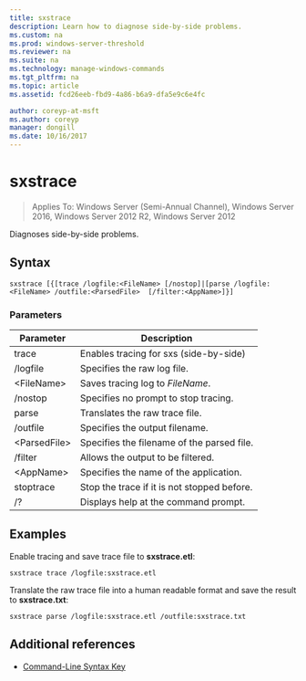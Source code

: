 ```yaml
---
title: sxstrace
description: Learn how to diagnose side-by-side problems.
ms.custom: na
ms.prod: windows-server-threshold
ms.reviewer: na
ms.suite: na
ms.technology: manage-windows-commands
ms.tgt_pltfrm: na
ms.topic: article
ms.assetid: fcd26eeb-fbd9-4a86-b6a9-dfa5e9c6e4fc

author: coreyp-at-msft
ms.author: coreyp
manager: dongill
ms.date: 10/16/2017
---
```

# sxstrace

>Applies To: Windows Server (Semi-Annual Channel), Windows Server 2016, Windows Server 2012 R2, Windows Server 2012

Diagnoses side-by-side problems.    

## Syntax  
```  
sxstrace [{[trace /logfile:<FileName> [/nostop]|[parse /logfile:<FileName> /outfile:<ParsedFile>  [/filter:<AppName>]}]  
```  

### Parameters  
|Parameter|Description|  
|-------|--------|  
|trace|Enables tracing for sxs (side-by-side)|  
|/logfile|Specifies the raw log file.|  
|\<FileName>|Saves tracing log to *FileName*.|  
|/nostop|Specifies no prompt to stop tracing.|  
|parse|Translates the raw trace file.|  
|/outfile|Specifies the output filename.|  
|\<ParsedFile>|Specifies the filename of the parsed file.|  
|/filter|Allows the output to be filtered.|  
|\<AppName>|Specifies the name of the application.|  
|stoptrace|Stop the trace if it is not stopped before.|  
|/?|Displays help at the command prompt.|  

## <a name="BKMK_Examples"></a>Examples  
Enable tracing and save trace file to **sxstrace.etl**:  
```  
sxstrace trace /logfile:sxstrace.etl  
```  
Translate the raw trace file into a human readable format and save the result to **sxstrace.txt**:  
```  
sxstrace parse /logfile:sxstrace.etl /outfile:sxstrace.txt  
```  

## Additional references  
-   [Command-Line Syntax Key](command-line-syntax-key.md)  
  
